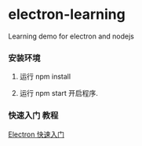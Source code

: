 # electron-learning
Learning demo for electron and nodejs



### 安装环境 

1. 运行 npm install

2. 运行 npm start 开启程序.




### 快速入门 教程

[Electron 快速入门](https://github.com/nodejh/nodejh.github.io/issues/39)

